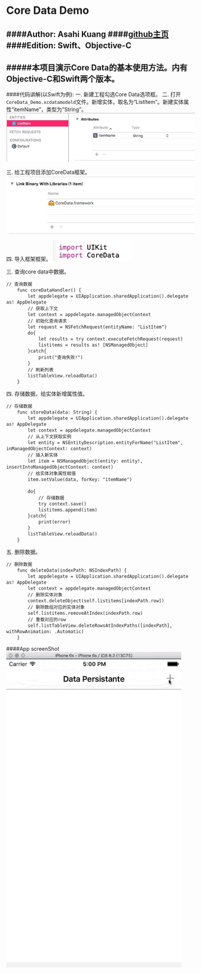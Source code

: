 # Core Data Demo
####Author: Asahi Kuang
####[github主页](https://github.com/Asahi-Kuang)
####Edition: Swift、Objective-C
--
#####本项目演示Core Data的基本使用方法。内有Objective-C和Swift两个版本。
--

####代码讲解(以Swift为例):
一. 新建工程勾选Core Data选项框。
二. 打开`CoreData_Demo.xcdatamodeld`文件。新增实体，取名为“ListItem”。新建实体属性“itemName”，类型为“String”。![pic url](https://github.com/Asahi-Kuang/picture/blob/master/entity.png?raw=true)

三. 给工程项目添加CoreData框架。
![pic url](https://github.com/Asahi-Kuang/picture/blob/master/framework.png?raw=true)

四. 导入框架框架。
![pic url](https://github.com/Asahi-Kuang/picture/blob/master/import.png?raw=true)


三. 查询core data中数据。

```
// 查询数据
    func coreDataHandler() {
        let appdelegate = UIApplication.sharedApplication().delegate as! AppDelegate
        // 获取上下文
        let context = appdelegate.managedObjectContext
        // 初始化查询请求
        let request = NSFetchRequest(entityName: "ListItem")
        do{
            let results = try context.executeFetchRequest(request)
            listitems = results as! [NSManagedObject]
        }catch{
            print("查询失败!")
        }
        // 刷新列表
        listTableView.reloadData()
    }
```

四. 存储数据，给实体新增属性值。

```
// 存储数据
    func storeData(data: String) {
        let appdelegate = UIApplication.sharedApplication().delegate as! AppDelegate
        let context = appdelegate.managedObjectContext
        // 从上下文获取实例
        let entity = NSEntityDescription.entityForName("ListItem", inManagedObjectContext: context)
        // 插入新实体
        let item = NSManagedObject(entity: entity!, insertIntoManagedObjectContext: context)
        // 给实体对象属性赋值
        item.setValue(data, forKey: "itemName")
        
        do{
            // 存储数据
            try context.save()
            listitems.append(item)
        }catch{
            print(error)
        }
        listTableView.reloadData()
    }
```

五. 删除数据。

```
// 删除数据
    func deleteData(indexPath: NSIndexPath) {
        let appdelegate = UIApplication.sharedApplication().delegate as! AppDelegate
        let context = appdelegate.managedObjectContext
        // 删除实体对象
        context.deleteObject(self.listitems[indexPath.row])
        // 删除数组对应的实体对象
        self.listitems.removeAtIndex(indexPath.row)
        // 重载对应的row
        self.listTableView.deleteRowsAtIndexPaths([indexPath], withRowAnimation: .Automatic)
    }
```

####App screenShot
![pic url](https://github.com/Asahi-Kuang/picture/blob/master/Core%20Data.gif?raw=true)

